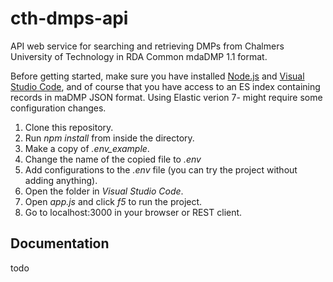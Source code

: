 # cth-dmps-api

API web service for searching and retrieving DMPs from Chalmers University of Technology in RDA Common mdaDMP 1.1 format. 

Before getting started, make sure you have installed [Node.js](https://nodejs.org/en/) and [Visual Studio Code](https://code.visualstudio.com/), and of course that you have access to an ES index containing records in maDMP JSON format. Using Elastic verion 7- might require some configuration changes.

1. Clone this repository.
2. Run *npm install* from inside the directory.
3. Make a copy of *.env_example*.
4. Change the name of the copied file to *.env*
5. Add configurations to the *.env* file (you can try the project without adding anything).
6. Open the folder in *Visual Studio Code*.
7. Open *app.js* and click *f5* to run the project.
8. Go to localhost:3000 in your browser or REST client.

## Documentation
todo
